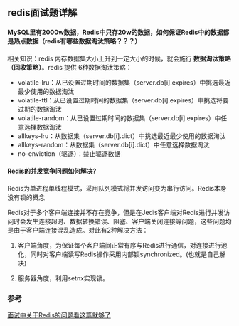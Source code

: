 ## redis面试题详解

#### MySQL里有2000w数据，Redis中只存20w的数据，如何保证Redis中的数据都是热点数据（redis有哪些数据淘汰策略？？？）

相关知识：redis 内存数据集大小上升到一定大小的时候，就会施行 **数据淘汰策略（回收策略）**。redis 提供 6种数据淘汰策略：

 - volatile-lru：从已设置过期时间的数据集（server.db[i].expires）中挑选最近最少使用的数据淘汰
 - volatile-ttl：从已设置过期时间的数据集（server.db[i].expires）中挑选将要过期的数据淘汰
 - volatile-random：从已设置过期时间的数据集（server.db[i].expires）中任意选择数据淘汰
 - allkeys-lru：从数据集（server.db[i].dict）中挑选最近最少使用的数据淘汰
 - allkeys-random：从数据集（server.db[i].dict）中任意选择数据淘汰
 - no-enviction（驱逐）：禁止驱逐数据

#### Redis的并发竞争问题如何解决?
Redis为单进程单线程模式，采用队列模式将并发访问变为串行访问。Redis本身没有锁的概念

Redis对于多个客户端连接并不存在竞争，但是在Jedis客户端对Redis进行并发访问时会发生连接超时、数据转换错误、阻塞、客户端关闭连接等问题，这些问题均是由于客户端连接混乱造成。对此有2种解决方法：


1. 客户端角度，为保证每个客户端间正常有序与Redis进行通信，对连接进行池化，同时对客户端读写Redis操作采用内部锁synchronized。(也就是自己解决)  

2. 服务器角度，利用setnx实现锁。

### 参考
[面试中关于Redis的问题看这篇就够了](https://juejin.im/post/5ad6e4066fb9a028d82c4b66)

